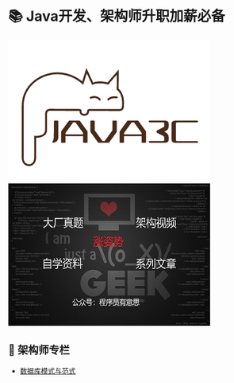 # 📚 Java开发、架构师升职加薪必备
![logo](../assets/rameo/logo.png)
![poster](../assets/rameo/poster.jpg)

## 📝 架构师专栏
- [数据库模式与范式](/Architect/数据库模式与范式.md)

